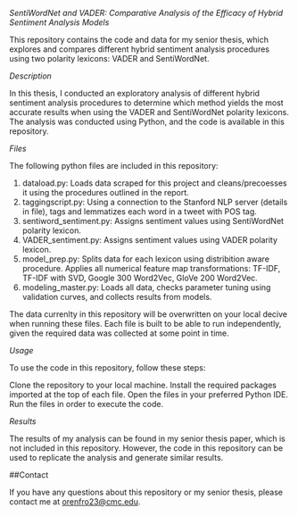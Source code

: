 *SentiWordNet and VADER: Comparative Analysis of the Efficacy of Hybrid Sentiment Analysis Models*

This repository contains the code and data for my senior thesis, which explores and compares different hybrid sentiment analysis procedures using two polarity lexicons: VADER and SentiWordNet.

*Description*

In this thesis, I conducted an exploratory analysis of different hybrid sentiment analysis procedures to determine which method yields the most accurate results when using the VADER and SentiWordNet polarity lexicons. The analysis was conducted using Python, and the code is available in this repository.

*Files*

The following python files are included in this repository:

1. dataload.py: Loads data scraped for this project and cleans/precoesses it using the procedures outlined in the report. 
2. taggingscript.py: Using a connection to the Stanford NLP server (details in file), tags and lemmatizes each word in a tweet with POS tag.
3. sentiword_sentiment.py: Assigns sentiment values using SentiWordNet polarity lexicon.
4. VADER_sentiment.py: Assigns sentiment values using VADER polarity lexicon.
5. model_prep.py: Splits data for each lexicon using distribition aware procedure. Applies all numerical feature map transformations: TF-IDF, TF-IDF with SVD, Google 300 Word2Vec, GloVe 200 Word2Vec.
6. modeling_master.py: Loads all data, checks parameter tuning using validation curves, and collects results from models. 

The data currenlty in this repository will be overwritten on your local decive when running these files. Each file is built to be able to run independently, given the required data was collected at some point in time. 

*Usage*

To use the code in this repository, follow these steps:

Clone the repository to your local machine. 
Install the required packages imported at the top of each file.
Open the files in your preferred Python IDE. 
Run the files in order to execute the code. 

*Results*

The results of my analysis can be found in my senior thesis paper, which is not included in this repository. However, the code in this repository can be used to replicate the analysis and generate similar results.

##Contact

If you have any questions about this repository or my senior thesis, please contact me at orenfro23@cmc.edu.
